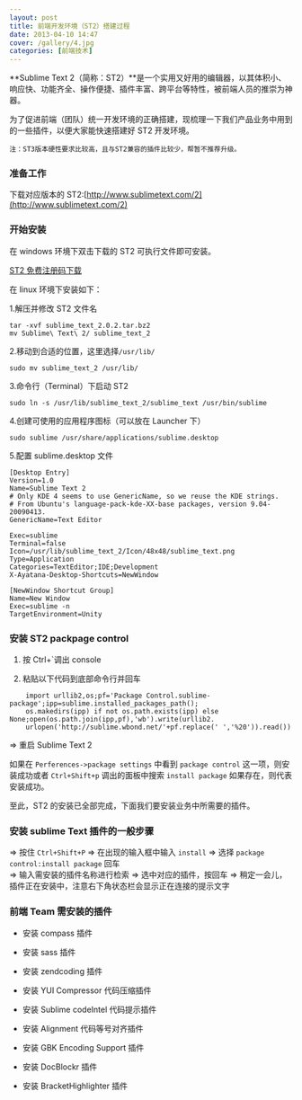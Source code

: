 ```yaml
---
layout: post
title: 前端开发环境（ST2）搭建过程
date: 2013-04-10 14:47
cover: /gallery/4.jpg
categories: [前端技术]
---
```


**Sublime Text 2（简称：ST2）**是一个实用又好用的编辑器，以其体积小、响应快、功能齐全、操作便捷、插件丰富、跨平台等特性，被前端人员的推崇为神器。

为了促进前端（团队）统一开发环境的正确搭建，现梳理一下我们产品业务中用到的一些插件，以便大家能快速搭建好 ST2 开发环境。

`注：ST3版本硬性要求比较高，且与ST2兼容的插件比较少，帮暂不推荐升级。`

<!--more-->

### 准备工作

下载对应版本的 ST2:[http://www.sublimetext.com/2](http://www.sublimetext.com/2)

### 开始安装

在 windows 环境下双击下载的 ST2 可执行文件即可安装。

[ST2 免费注册码下载](http://pan.baidu.com/share/link?shareid=2246429840&uk=3945756521#dir/path=%2F%E5%BC%80%E5%8F%91%E6%96%87%E6%A1%A3%E4%B8%AD%E5%BF%83%2F%E5%89%8D%E7%AB%AF%E7%BB%9F%E4%B8%80%E5%BC%80%E5%8F%91%E7%8E%AF%E5%A2%83)

在 linux 环境下安装如下：

1.解压并修改 ST2 文件名

    tar -xvf sublime_text_2.0.2.tar.bz2
    mv Sublime\ Text\ 2/ sublime_text_2

2.移动到合适的位置，这里选择`/usr/lib/`

    sudo mv sublime_text_2 /usr/lib/

3.命令行（Terminal）下启动 ST2

    sudo ln -s /usr/lib/sublime_text_2/sublime_text /usr/bin/sublime

4.创建可使用的应用程序图标（可以放在 Launcher 下）

    sudo sublime /usr/share/applications/sublime.desktop

5.配置 sublime.desktop 文件

    [Desktop Entry]
    Version=1.0
    Name=Sublime Text 2
    # Only KDE 4 seems to use GenericName, so we reuse the KDE strings.
    # From Ubuntu's language-pack-kde-XX-base packages, version 9.04-20090413.
    GenericName=Text Editor

    Exec=sublime
    Terminal=false
    Icon=/usr/lib/sublime_text_2/Icon/48x48/sublime_text.png
    Type=Application
    Categories=TextEditor;IDE;Development
    X-Ayatana-Desktop-Shortcuts=NewWindow

    [NewWindow Shortcut Group]
    Name=New Window
    Exec=sublime -n
    TargetEnvironment=Unity

### 安装 ST2 packpage control

1. 按 Ctrl+`调出 console

2. 粘贴以下代码到底部命令行并回车

```text
    import urllib2,os;pf='Package Control.sublime-package';ipp=sublime.installed_packages_path();
    os.makedirs(ipp) if not os.path.exists(ipp) else None;open(os.path.join(ipp,pf),'wb').write(urllib2.
    urlopen('http://sublime.wbond.net/'+pf.replace(' ','%20')).read())
```

=> 重启 Sublime Text 2

如果在 `Perferences->package settings` 中看到 `package control` 这一项，则安装成功或者 `Ctrl+Shift+p` 调出的面板中搜索 `install package` 如果存在，则代表安装成功。

至此，ST2 的安装已全部完成，下面我们要安装业务中所需要的插件。

### 安装 sublime Text 插件的一般步骤

=> 按住 `Ctrl+Shift+P`
=> 在出现的输入框中输入 `install`
=> 选择 `package control:install package` 回车  
=> 输入需安装的插件名称进行检索
=> 选中对应的插件，按回车
=> 稍定一会儿，插件正在安装中，注意右下角状态栏会显示正在连接的提示文字

### 前端 Team 需安装的插件

- 安装 compass 插件

- 安装 sass 插件

- 安装 zendcoding 插件

- 安装 YUI Compressor 代码压缩插件

- 安装 Sublime codeIntel 代码提示插件

- 安装 Alignment 代码等号对齐插件

- 安装 GBK Encoding Support 插件

- 安装 DocBlockr 插件

- 安装 BracketHighlighter 插件
